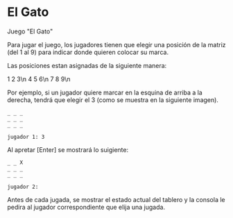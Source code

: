 # El Gato

Juego "El Gato"


Para jugar el juego, los jugadores tienen que elegir una posición de la matriz (del 1 al 9) para indicar donde quieren colocar su marca.

Las posiciones estan asignadas de la siguiente manera:

1 2 3\n
4 5 6\n
7 8 9\n

Por ejemplo, si un jugador quiere marcar en la esquina de arriba a la derecha, tendrá que elegir el 3 (como se muestra en la siguiente imagen). 

```
_ _ _
_ _ _
_ _ _

jugador 1: 3
```
Al apretar [Enter] se mostrará lo suigiente:

```
_ _ X
_ _ _
_ _ _

jugador 2:
```
Antes de cada jugada, se mostrar el estado actual del tablero y la consola le pedira al jugador correspondiente que elija una jugada.
